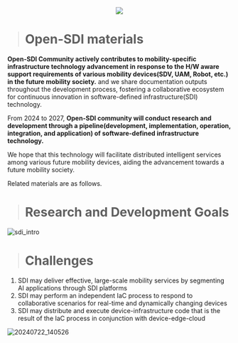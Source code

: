 <!--배너-->
<p align='center'>
    <img src="https://capsule-render.vercel.app/api?type=waving&color=auto&height=300&section=header&text=Open%20SDI%20Community&fontSize=70&animation=fadeIn&fontAlignY=38&desc=Software%20Defined%20Infrastructure%20for%20Future%20Mobility&descAlignY=57&descAlign=62"/>
</p>

<!--본문-->
> # Open-SDI materials

**Open-SDI Community actively contributes to mobility-specific infrastructure technology advancement in response to the H/W aware support requirements of various mobility devices(SDV, UAM, Robot, etc.) in the future mobility society.** 
and we share documentation outputs throughout the development process, fostering a collaborative ecosystem for continuous innovation in software-defined infrastructure(SDI) technology.

From 2024 to 2027, **Open-SDI community will conduct research and development through a pipeline(development, implementation, operation, integration, and application) of software-defined infrastructure technology.**

We hope that this technology will facilitate distributed intelligent services among various future mobility devices, aiding the advancement towards a future mobility society.

Related materials are as follows.
> # Research and Development Goals
![sdi_intro](https://github.com/user-attachments/assets/6e87cdfe-6427-41dc-b8a8-a5a2bf662801)

> # Challenges
1. SDI may deliver effective, large-scale mobility services by segmenting AI applications through SDI platforms
2. SDI may perform an independent IaC process to respond to collaborative scenarios for real-time and dynamically changing devices
3. SDI may distribute and execute device-infrastructure code that is the result of the IaC process in conjunction with device-edge-cloud
   
![20240722_140526](https://github.com/user-attachments/assets/b5982a14-b0f9-4d21-add1-cc591210718f)

